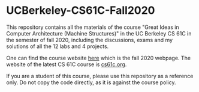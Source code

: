# UCBerkeley-CS61C-Fall2020

This repository contains all the materials of the course "Great Ideas in Computer Architecture (Machine Structures)" in the UC Berkeley CS 61C in the semester of fall 2020, including the discussions, exams and my solutions of all the 12 labs and 4 projects.

One can find the course website [here](https://inst.eecs.berkeley.edu/~cs61c/fa20) which is the fall 2020 webpage. The website of the latest CS 61C course is [cs61c.org](https://cs61c.org).

If you are a student of this course, please use this repository as a reference only. Do not copy the code directly, as it is against the course policy.